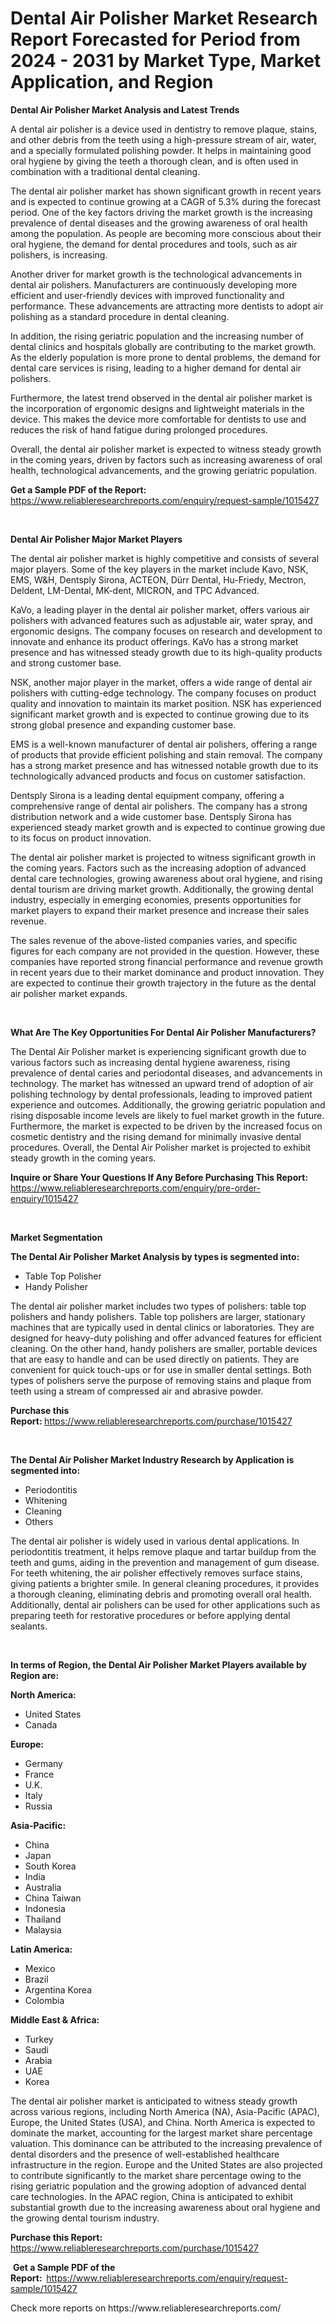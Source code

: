 <p><h1>Dental Air Polisher Market Research Report Forecasted for Period from 2024 -  2031 by Market Type, Market Application, and Region</h1></p><p><strong>Dental Air Polisher Market Analysis and Latest Trends</strong></p>
<p><p>A dental air polisher is a device used in dentistry to remove plaque, stains, and other debris from the teeth using a high-pressure stream of air, water, and a specially formulated polishing powder. It helps in maintaining good oral hygiene by giving the teeth a thorough clean, and is often used in combination with a traditional dental cleaning.</p><p>The dental air polisher market has shown significant growth in recent years and is expected to continue growing at a CAGR of 5.3% during the forecast period. One of the key factors driving the market growth is the increasing prevalence of dental diseases and the growing awareness of oral health among the population. As people are becoming more conscious about their oral hygiene, the demand for dental procedures and tools, such as air polishers, is increasing.</p><p>Another driver for market growth is the technological advancements in dental air polishers. Manufacturers are continuously developing more efficient and user-friendly devices with improved functionality and performance. These advancements are attracting more dentists to adopt air polishing as a standard procedure in dental cleaning.</p><p>In addition, the rising geriatric population and the increasing number of dental clinics and hospitals globally are contributing to the market growth. As the elderly population is more prone to dental problems, the demand for dental care services is rising, leading to a higher demand for dental air polishers.</p><p>Furthermore, the latest trend observed in the dental air polisher market is the incorporation of ergonomic designs and lightweight materials in the device. This makes the device more comfortable for dentists to use and reduces the risk of hand fatigue during prolonged procedures.</p><p>Overall, the dental air polisher market is expected to witness steady growth in the coming years, driven by factors such as increasing awareness of oral health, technological advancements, and the growing geriatric population.</p></p>
<p><strong>Get a Sample PDF of the Report:&nbsp;</strong> <a href="https://www.reliableresearchreports.com/enquiry/request-sample/1015427">https://www.reliableresearchreports.com/enquiry/request-sample/1015427</a></p>
<p>&nbsp;</p>
<p><strong>Dental Air Polisher Major Market Players</strong></p>
<p><p>The dental air polisher market is highly competitive and consists of several major players. Some of the key players in the market include Kavo, NSK, EMS, W&H, Dentsply Sirona, ACTEON, Dürr Dental, Hu-Friedy, Mectron, Deldent, LM-Dental, MK-dent, MICRON, and TPC Advanced. </p><p>KaVo, a leading player in the dental air polisher market, offers various air polishers with advanced features such as adjustable air, water spray, and ergonomic designs. The company focuses on research and development to innovate and enhance its product offerings. KaVo has a strong market presence and has witnessed steady growth due to its high-quality products and strong customer base.</p><p>NSK, another major player in the market, offers a wide range of dental air polishers with cutting-edge technology. The company focuses on product quality and innovation to maintain its market position. NSK has experienced significant market growth and is expected to continue growing due to its strong global presence and expanding customer base.</p><p>EMS is a well-known manufacturer of dental air polishers, offering a range of products that provide efficient polishing and stain removal. The company has a strong market presence and has witnessed notable growth due to its technologically advanced products and focus on customer satisfaction.</p><p>Dentsply Sirona is a leading dental equipment company, offering a comprehensive range of dental air polishers. The company has a strong distribution network and a wide customer base. Dentsply Sirona has experienced steady market growth and is expected to continue growing due to its focus on product innovation.</p><p>The dental air polisher market is projected to witness significant growth in the coming years. Factors such as the increasing adoption of advanced dental care technologies, growing awareness about oral hygiene, and rising dental tourism are driving market growth. Additionally, the growing dental industry, especially in emerging economies, presents opportunities for market players to expand their market presence and increase their sales revenue.</p><p>The sales revenue of the above-listed companies varies, and specific figures for each company are not provided in the question. However, these companies have reported strong financial performance and revenue growth in recent years due to their market dominance and product innovation. They are expected to continue their growth trajectory in the future as the dental air polisher market expands.</p></p>
<p>&nbsp;</p>
<p><strong>What Are The Key Opportunities For Dental Air Polisher Manufacturers?</strong></p>
<p><p>The Dental Air Polisher market is experiencing significant growth due to various factors such as increasing dental hygiene awareness, rising prevalence of dental caries and periodontal diseases, and advancements in technology. The market has witnessed an upward trend of adoption of air polishing technology by dental professionals, leading to improved patient experience and outcomes. Additionally, the growing geriatric population and rising disposable income levels are likely to fuel market growth in the future. Furthermore, the market is expected to be driven by the increased focus on cosmetic dentistry and the rising demand for minimally invasive dental procedures. Overall, the Dental Air Polisher market is projected to exhibit steady growth in the coming years.</p></p>
<p><strong>Inquire or Share Your Questions If Any Before Purchasing This Report:</strong> <a href="https://www.reliableresearchreports.com/enquiry/pre-order-enquiry/1015427">https://www.reliableresearchreports.com/enquiry/pre-order-enquiry/1015427</a></p>
<p>&nbsp;</p>
<p><strong>Market Segmentation</strong></p>
<p><strong>The Dental Air Polisher Market Analysis by types is segmented into:</strong></p>
<p><ul><li>Table Top Polisher</li><li>Handy Polisher</li></ul></p>
<p><p>The dental air polisher market includes two types of polishers: table top polishers and handy polishers. Table top polishers are larger, stationary machines that are typically used in dental clinics or laboratories. They are designed for heavy-duty polishing and offer advanced features for efficient cleaning. On the other hand, handy polishers are smaller, portable devices that are easy to handle and can be used directly on patients. They are convenient for quick touch-ups or for use in smaller dental settings. Both types of polishers serve the purpose of removing stains and plaque from teeth using a stream of compressed air and abrasive powder.</p></p>
<p><strong>Purchase this Report:&nbsp;</strong><a href="https://www.reliableresearchreports.com/purchase/1015427">https://www.reliableresearchreports.com/purchase/1015427</a></p>
<p>&nbsp;</p>
<p><strong>The Dental Air Polisher Market Industry Research by Application is segmented into:</strong></p>
<p><ul><li>Periodontitis</li><li>Whitening</li><li>Cleaning</li><li>Others</li></ul></p>
<p><p>The dental air polisher is widely used in various dental applications. In periodontitis treatment, it helps remove plaque and tartar buildup from the teeth and gums, aiding in the prevention and management of gum disease. For teeth whitening, the air polisher effectively removes surface stains, giving patients a brighter smile. In general cleaning procedures, it provides a thorough cleaning, eliminating debris and promoting overall oral health. Additionally, dental air polishers can be used for other applications such as preparing teeth for restorative procedures or before applying dental sealants.</p></p>
<p>&nbsp;</p>
<p><strong>In terms of Region, the Dental Air Polisher Market Players available by Region are:</strong></p>
<p>
    <p> <strong> North America: </strong>
        <ul>
            <li>United States</li>
            <li>Canada</li>
        </ul>
        </p> 
    <p> <strong> Europe: </strong>
        <ul>
            <li>Germany</li>
            <li>France</li>
            <li>U.K.</li>
            <li>Italy</li>
            <li>Russia</li>
        </ul>
        </p> 
    <p> <strong> Asia-Pacific: </strong>
        <ul>
            <li>China</li>
            <li>Japan</li>
            <li>South Korea</li>
            <li>India</li>
            <li>Australia</li>
            <li>China Taiwan</li>
            <li>Indonesia</li>
            <li>Thailand</li>
            <li>Malaysia</li>
        </ul>
        </p> 
    <p> <strong> Latin America: </strong>
        <ul>
            <li>Mexico</li>
            <li>Brazil</li>
            <li>Argentina Korea</li>
            <li>Colombia</li>
        </ul>
        </p> 
    <p> <strong> Middle East & Africa: </strong>
        <ul>
            <li>Turkey</li>
            <li>Saudi</li>
            <li>Arabia</li>
            <li>UAE</li>
            <li>Korea</li>
        </ul>
    </p>
    </p>
<p><p>The dental air polisher market is anticipated to witness steady growth across various regions, including North America (NA), Asia-Pacific (APAC), Europe, the United States (USA), and China. North America is expected to dominate the market, accounting for the largest market share percentage valuation. This dominance can be attributed to the increasing prevalence of dental disorders and the presence of well-established healthcare infrastructure in the region. Europe and the United States are also projected to contribute significantly to the market share percentage owing to the rising geriatric population and the growing adoption of advanced dental care technologies. In the APAC region, China is anticipated to exhibit substantial growth due to the increasing awareness about oral hygiene and the growing dental tourism industry.</p></p>
<p><strong>Purchase this Report: </strong><a href="https://www.reliableresearchreports.com/purchase/1015427">https://www.reliableresearchreports.com/purchase/1015427</a></p>
<p>&nbsp;<strong>Get a Sample PDF of the Report:&nbsp;&nbsp;</strong><a href="https://www.reliableresearchreports.com/enquiry/request-sample/1015427">https://www.reliableresearchreports.com/enquiry/request-sample/1015427</a></p>
<p><strong></strong></p>
<p>Check more reports on https://www.reliableresearchreports.com/</p>